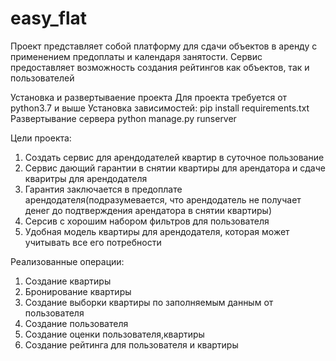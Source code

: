 # easy_flat
Проект представляет собой платформу для сдачи объектов в аренду с применением предоплаты и календаря занятости. Сервис предоставляет возможность создания рейтингов как объектов, так и пользователей

Установка и развертываение проекта
Для проекта требуется от python3.7 и выше
Установка зависимостей:
pip install requirements.txt
Развертывание сервера 
python manage.py runserver


Цели проекта:
1. Создать сервис для арендодателей квартир в суточное пользование
2. Сервис дающий гарантии в снятии квартиры для арендатора и сдаче кваритры для арендодателя 
3. Гарантия заключается в предоплате арендодателя(подразумевается, что арендодатель не получает денег до подтверждения арендатора в снятии квартиры)
4. Серсив с хорошим набором фильтров для пользователя 
5. Удобная модель квартиры для арендодателя, которая может учитывать все его потребности

Реализованные операции:
1. Создание квартиры
2. Бронирование квартиры 
3. Создание выборки квартиры по заполняемым данным от пользователя
4. Создание пользователя
5. Создание оценки пользователя,квартиры
6. Создание рейтинга для пользователя и квартиры

